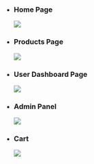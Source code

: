 <ul>
  <li>
  <h3>Home Page</h3>
  <img src="https://github.com/rajat62/Apna_Bazaar/assets/107788563/283e78b5-013a-4d97-9aae-836c465ece2e"/>  
  </li>
  <li>
  <h3>Products Page</h3>
  <img src="https://github.com/rajat62/Apna_Bazaar/assets/107788563/6340680b-a279-4d0f-98e1-068782a215ed"/>  
  </li>
  <li>
  <h3>User Dashboard Page</h3>
  <img src="https://github.com/rajat62/Apna_Bazaar/assets/107788563/0c6fec51-36c0-471b-a8c3-14c2ac5a5e1d"/>  
  </li>
  <li>
  <h3>Admin Panel</h3>
  <img src="https://github.com/rajat62/Apna_Bazaar/assets/107788563/252f05c3-3e92-4f4d-8640-0b6d47194c41"/>  
  </li>
  <li>
  <h3>Cart</h3>
  <img src="https://github.com/rajat62/Apna_Bazaar/assets/107788563/5a039611-4142-4b44-8e97-daa4312c1662"/>  
  </li>
</ul>

